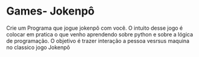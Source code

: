 # Games- Jokenpô
Crie um Programa que jogue jokenpô com você.
O intuito desse jogo é colocar em pratica o que venho aprendendo sobre python e sobre a lógica de programação.
O objetivo é trazer interação a pessoa vesrsus maquina no classico jogo Jokenpô
